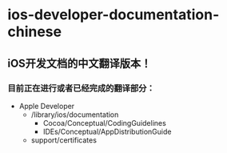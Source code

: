 # ios-developer-documentation-chinese

## iOS开发文档的中文翻译版本！

### 目前正在进行或者已经完成的翻译部分：

- Apple Developer
  - /library/ios/documentation
    - Cocoa/Conceptual/CodingGuidelines
    - IDEs/Conceptual/AppDistributionGuide
  - support/certificates
